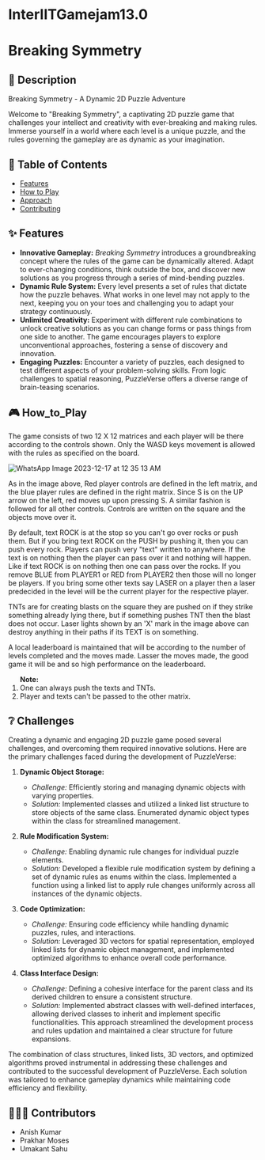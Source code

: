 # InterIITGamejam13.0

# Breaking Symmetry

## 📖 Description

Breaking Symmetry - A Dynamic 2D Puzzle Adventure

Welcome to "Breaking Symmetry", a captivating 2D puzzle game that challenges your intellect and creativity with ever-breaking and making rules. Immerse yourself in a world where each level is a unique puzzle, and the rules governing the gameplay are as dynamic as your imagination.

## 📝 Table of Contents

- [Features](#features)
- [How to Play](#how_to_play)
- [Approach](#challenges)
- [Contributing](#contributors)

## <div id = features>✨ Features</div>
<ul>
  <li><strong>Innovative Gameplay:</strong> <em>Breaking Symmetry</em> introduces a groundbreaking concept where the rules of the game can be dynamically altered. Adapt to ever-changing conditions, think outside the box, and discover new solutions as you progress through a series of mind-bending puzzles.</li>

<li><strong>Dynamic Rule System:</strong> Every level presents a set of rules that dictate how the puzzle behaves. What works in one level may not apply to the next, keeping you on your toes and challenging you to adapt your strategy continuously.</li>

<li><strong>Unlimited Creativity:</strong> Experiment with different rule combinations to unlock creative solutions as you can change forms or pass things from one side to another. The game encourages players to explore unconventional approaches, fostering a sense of discovery and innovation.</li>

<li><strong>Engaging Puzzles:</strong> Encounter a variety of puzzles, each designed to test different aspects of your problem-solving skills. From logic challenges to spatial reasoning, PuzzleVerse offers a diverse range of brain-teasing scenarios.</li>
</ul>

## <div id = how_to_play>🎮 How_to_Play</div>
 The game consists of two 12 X 12 matrices and each player will be there according to the controls shown.
 Only the WASD keys movement is allowed with the rules as specified on the board.

![WhatsApp Image 2023-12-17 at 12 35 13 AM](https://github.com/Anish2915/InterIITGamejam13.0/assets/113628188/11a49960-afa9-475c-8c04-01db4056edd8)

<p>As in the image above, Red player controls are defined in the left matrix, and the blue player rules are defined in the right matrix. Since S is on the UP arrow on the left, red moves up upon pressing S. A similar fashion is followed for all other controls. Controls are written on the square and the objects move over it. </p>
<p>By default, text ROCK is at the stop so you can't go over rocks or push them. But if you bring text ROCK on the PUSH by pushing it, then you can push every rock. Players can push very "text" written to anywhere. If the text is on nothing then the player can pass over it and nothing will happen. Like if text ROCK is on nothing then one can pass over the rocks.
If you remove BLUE from PLAYER1 or RED from PLAYER2 then those will no longer be players. If you bring some other texts say LASER on a player then a laser predecided in the level will be the current player for the respective player.</p>

<p> TNTs are for creating blasts on the square they are pushed on if they strike something already lying there, but if something pushes TNT then the blast does not occur. Laser lights shown by an 'X' mark in the image above can destroy anything in their paths if its TEXT is on something.</p>

<p>A local leaderboard is maintained that will be according to the number of levels completed and the moves made. Lasser the moves made, the good game it will be and so high performance on the leaderboard.</p>

<ol><b>Note:</b> <li>One can always push the texts and TNTs.</li>
                 <li>Player and texts can't be passed to the other matrix.</li>
</ol>

## <div id = challenges>❔ Challenges</div>

Creating a dynamic and engaging 2D puzzle game posed several challenges, and overcoming them required innovative solutions. Here are the primary challenges faced during the development of PuzzleVerse:

1. **Dynamic Object Storage:**
   - *Challenge:* Efficiently storing and managing dynamic objects with varying properties.
   - *Solution:* Implemented classes and utilized a linked list structure to store objects of the same class. Enumerated dynamic object types within the class for streamlined management.

2. **Rule Modification System:**
   - *Challenge:* Enabling dynamic rule changes for individual puzzle elements.
   - *Solution:* Developed a flexible rule modification system by defining a set of dynamic rules as enums within the class. Implemented a function using a linked list to apply rule changes uniformly across all instances of the dynamic objects.

3. **Code Optimization:**
   - *Challenge:* Ensuring code efficiency while handling dynamic puzzles, rules, and interactions.
   - *Solution:* Leveraged 3D vectors for spatial representation, employed linked lists for dynamic object management, and implemented optimized algorithms to enhance overall code performance.

4. **Class Interface Design:**
   - *Challenge:* Defining a cohesive interface for the parent class and its derived children to ensure a consistent structure.
   - *Solution:* Implemented abstract classes with well-defined interfaces, allowing derived classes to inherit and implement specific functionalities. This approach streamlined the development process and rules updation and maintained a clear structure for future expansions.


The combination of class structures, linked lists, 3D vectors, and optimized algorithms proved instrumental in addressing these challenges and contributed to the successful development of PuzzleVerse. Each solution was tailored to enhance gameplay dynamics while maintaining code efficiency and flexibility.


## <div id = contributors>🧑🏽‍💻 Contributors</div>
<ul>
  <li>Anish Kumar</li>
  <li>Prakhar Moses</li>
  <li>Umakant Sahu</li>
</ul>
